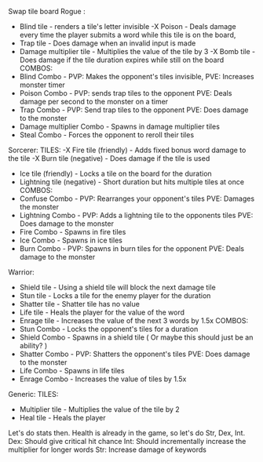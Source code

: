 Swap tile board
Rogue :
- Blind tile - renders a tile's letter invisible
-X Poison - Deals damage every time the player submits a word while this tile is on the board,
- Trap tile - Does damage when an invalid input is made
- Damage multiplier tile - Multiplies the value of the tile by 3
-X Bomb tile - Does damage if the tile duration expires while still on the board
COMBOS:
- Blind Combo - PVP: Makes the opponent's tiles invisible, PVE: Increases monster timer
- Poison Combo - PVP: sends trap tiles to the opponent PVE: Deals damage per second to the monster on a timer
- Trap Combo - PVP: Send trap tiles to the opponent PVE: Does damage to the monster
- Damage multiplier Combo - Spawns in damage multiplier tiles
- Steal Combo - Forces the opponent to reroll their tiles

Sorcerer:
TILES:
-X Fire tile (friendly) - Adds fixed bonus word damage to the tile
-X Burn tile (negative) - Does damage if the tile is used
- Ice tile (friendly) - Locks a tile on the board for the duration
- Lightning tile (negative) - Short duration but hits multiple tiles at once
COMBOS:
- Confuse Combo - PVP: Rearranges your opponent's tiles PVE: Damages the monster
- Lightning Combo - PVP: Adds a lightning tile to the opponents tiles PVE: Does damage to the monster
- Fire Combo - Spawns in fire tiles
- Ice Combo - Spawns in ice tiles
- Burn Combo - PVP: Spawns in burn tiles for the opponent PVE: Deals damage to the monster

Warrior:
- Shield tile - Using a shield tile will block the next damage tile
- Stun tile - Locks a tile for the enemy player for the duration
- Shatter tile - Shatter tile has no value
- Life tile - Heals the player for the value of the word
- Enrage tile - Increases the value of the next 3 words by 1.5x
COMBOS:
- Stun Combo - Locks the opponent's tiles for a duration
- Shield Combo - Spawns in a shield tile ( Or maybe this should just be an ability? )
- Shatter Combo - PVP: Shatters the opponent's tiles PVE: Does damage to the monster
- Life Combo - Spawns in life tiles
- Enrage Combo - Increases the value of tiles by 1.5x


Generic:
TILES:
- Multiplier tile - Multiplies the value of the tile by 2
- Heal tile - Heals the player


Let's do stats then. Health is already in the game, so let's do Str, Dex, Int.
Dex: Should give critical hit chance
Int: Should incrementally increase the multiplier for longer words
Str: Increase damage of keywords

